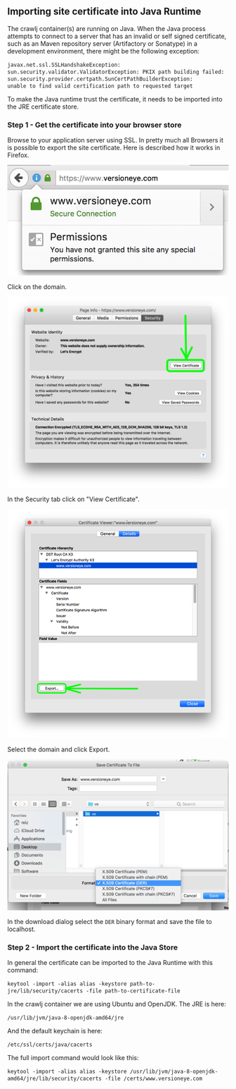 ## Importing site certificate into Java Runtime

The crawlj container(s) are running on Java. When the Java process attempts to connect to a server that has an invalid or self signed certificate, such as an Maven repository server (Artifactory or Sonatype) in a development environment, there might be the following exception:

```
javax.net.ssl.SSLHandshakeException: 
sun.security.validator.ValidatorException: PKIX path building failed:
sun.security.provider.certpath.SunCertPathBuilderException: 
unable to find valid certification path to requested target
```

To make the Java runtime trust the certificate, it needs to be imported into the JRE certificate store.

### Step 1 - Get the certificate into your browser store

Browse to your application server using SSL. In pretty much all Browsers it is possible to export the site certificate. Here is described how it works in Firefox. 

![Browse to the site](images/01_export_certificate.png)

Click on the domain. 

![Browse to the site](images/02_export_certificate.png)

In the Security tab click on "View Certificate". 

![Browse to the site](images/03_export_certificate.png)

Select the domain and click Export. 

![Browse to the site](images/04_export_certificate.png)

In the download dialog select the `DER` binary format and save the file to localhost.


### Step 2 - Import the certificate into the Java Store

In general the certificate can be imported to the Java Runtime with this command:

```
keytool -import -alias alias -keystore path-to-jre/lib/security/cacerts -file path-to-certificate-file
```

In the crawlj container we are using Ubuntu and OpenJDK. The JRE is here:

```
/usr/lib/jvm/java-8-openjdk-amd64/jre
```
And the default keychain is here:

```
/etc/ssl/certs/java/cacerts
```

The full import command would look like this: 

```
keytool -import -alias alias -keystore /usr/lib/jvm/java-8-openjdk-amd64/jre/lib/security/cacerts -file /certs/www.versioneye.com
```



